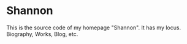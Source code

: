 # Shannon
This is the source code of my homepage "Shannon".
It has my locus. Biography, Works, Blog, etc.

